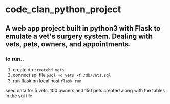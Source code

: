 # code_clan_python_project

## A web app project built in python3 with Flask to emulate a vet's surgery system.  Dealing with vets, pets, owners, and appointments.
### to run..
1. create db
`createbd vets`
2. connect sql file
`psql -d vets -f /db/vets.sql`
3. run flask on local host
`flask run`

seed data for 5 vets, 100 owners and 150 pets created along with the tables in the sql file

